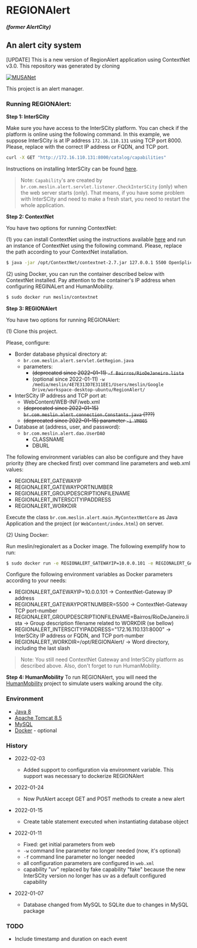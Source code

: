 # REGIONAlert
##### (former AlertCity)
## An alert city system

[UPDATE]
This is a new version of RegionAlert application using ContextNet v3.0. This repository was generated by cloning 


[![MUSANet](https://raw.githubusercontent.com/meslin8752/InterSCity-onibus/master/PoweredByMUSANet.png)](https://musanet.meslin.com.br/)

This project is an alert manager.


### Running REGIONAlert:

**Step 1: InterSCity**

Make sure you have access to the InterSCity platform. You can check if the platform is online using the following command. In this example, we suppose InterSCity is at IP address `172.16.110.131` using TCP port 8000. Please, replace with the correct IP address or FQDN, and TCP port.
```sh
curl -X GET "http://172.16.110.131:8000/catalog/capabilities"
```

Instructions on installing InterSCity can be found [here](https://gitlab.com/interscity/interscity-platform/interscity-platform/-/tree/master/deploy).

> Note: `Capability`'s are created by `br.com.meslin.alert.servlet.listener.CheckInterSCity` (only) when the web server starts (only). That means, if you have some problem with InterSCity and need to make a fresh start, you need to restart the whole application.

**Step 2: ContextNet**

You have two options for running ContextNet:

(1) you can install ContextNet using the instructions available [here](http://wiki.lac.inf.puc-rio.br/doku.php) and run an instance of ContextNet using the following command. Please, replace the path according to your ContextNet installation.
```sh
$ java -jar /opt/ContextNet/contextnet-2.7.jar 127.0.0.1 5500 OpenSplice
```

(2) using Docker, you can run the container described below with ContextNet installed. Pay attention to the container's IP address when configuring REGINALert and HumanMobility.
```sh
$ sudo docker run meslin/contextnet
```

**Step 3: REGIONAlert**

You have two options for running REGIONAlert:

(1) Clone this project.

Please, configure:

* Border database physical directory at:
  * `br.com.meslin.alert.servlet.GetRegion.java`
  * parameters:
    * ~~(deprecated since 2022-01-11) `-f Bairros/RioDeJaneiro.lista`~~
    * (optional since 2022-01-11) `-w /media/meslin/4E7E313D7E311EE1/Users/meslin/Google Drive/workspace-desktop-ubuntu/RegionAlert/`
* InterSCity IP address and TCP port at:
  * WebContent/WEB-INF/web.xml
  * ~~(deprecated since 2022-01-15) `br.com.meslin.alert.connection.Constants.java` (???)~~
  * ~~(deprecated since 2022-01-15) parameter `-i VM005`~~
* Database at (address, user, and password):
  * `br.com.meslin.alert.dao.UserDAO`
    * CLASSNAME
    * DBURL
    
The following environment variables can also be configure and they have priority (they are checked first) over command line parameters and web.xml values:

* REGIONALERT_GATEWAYIP
* REGIONALERT_GATEWAYPORTNUMBER
* REGIONALERT_GROUPDESCRIPTIONFILENAME
* REGIONALERT_INTERSCITYIPADDRESS
* REGIONALERT_WORKDIR

Execute the class `br.com.meslin.alert.main.MyContextNetCore` as Java Application and the project (or `WebContent/index.html`) on server.

(2) Using Docker:

Run meslin/regionalert as a Docker image. The following exemplify how to run:
```sh
$ sudo docker run -e REGIONALERT_GATEWAYIP=10.0.0.101 -e REGIONALERT_GATEWAYPORTNUMBER=5500 -e REGIONALERT_GROUPDESCRIPTIONFILENAME=Bairros/RioDeJaneiro.lista -e REGIONALERT_INTERSCITYIPADDRESS="172.16.110.131:8000" -e REGIONALERT_WORKDIR=/opt/REGIONAlert/ -it regionalert
```
Configure the following environment variables as Docker parameters according to your needs:
* REGIONALERT_GATEWAYIP=10.0.0.101 &rarr; ContextNet-Gateway IP address
* REGIONALERT_GATEWAYPORTNUMBER=5500 &rarr; ContextNet-Gateway TCP port-number
* REGIONALERT_GROUPDESCRIPTIONFILENAME=Bairros/RioDeJaneiro.lista &rarr; Group description filename related to WORKDIR (se bellow) 
* REGIONALERT_INTERSCITYIPADDRESS="172.16.110.131:8000" &rarr;  InterSCity IP address or FQDN, and TCP port-number
* REGIONALERT_WORKDIR=/opt/REGIONAlert/ &rarr; Word directory, including the last slash

> Note: You still need ContextNet Gateway and InterSCity platform as described above. Also, don't forget to run HumanMobility. 

**Step 4: HumanMobility**
To run REGIONAlert, you will need the [HumanMobility](https://github.com/meslin8752/HumanMobility.git) project to simulate users walking around the city.


### Environment
* [Java 8](https://www.java.com/en/download/)
* [Apache Tomcat 8.5](https://tomcat.apache.org/download-80.cgi)
* [MySQL](https://dev.mysql.com/downloads/)
* [Docker](https://www.docker.com/) - optional


### History
* 2022-02-03
  * Added support to configuration via environment variable. This support was necessary to dockerize REGIONAlert
  
* 2022-01-24
  * Now PutAlert accept GET and POST methods to create a new alert

* 2022-01-15
  * Create table statement executed when instantiating database object

* 2022-01-11
  * Fixed: get initial parameters from web
  * `-w` command line parameter no longer needed (now, it's optional)
  * `-f` command line parameter no longer needed
  * all configuration parameters are configured in `web.xml`
  * capability "uv" replaced by fake capability "fake" because the new InterSCity version no longer has uv as a default configured capability

* 2022-01-07
  * Database changed from MySQL to SQLite due to changes in MySQL package
  
  
### TODO
* Include timestamp and duration on each event
    
